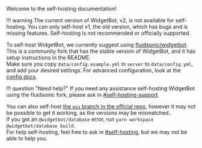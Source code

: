 Welcome to the self-hosting documentation!

!!! warning
    The current version of WidgetBot, v2, is not available for self-hosting. You can only self-host v1, the old version, which has bugs and is missing features. Self-hosting is not recommended or officially supported.

To self-host WidgetBot, we currently suggest using [fluidsonic/widgetbot](https://github.com/fluidsonic/widgetbot).  
This is a community fork that has the stable version of WidgetBot, and it has setup instructions in the README.  
Make sure you copy `data/config.example.yml` in `server` to `data/config.yml`, and add your desired settings. For advanced configuration, look at the [config docs](config).

!!! question "Need help?"
    If you need any assistance self-hosting WidgetBot using the fluidsonic fork, please ask in [#self-hosting-support](https://discord.gg/c9ufcps).

You can also self-host [the `oss` branch in the official repo](https://github.com/widgetbot-io/embed/tree/oss), however it may not be possible to get it working, as the versions may be mismatched..  
If you get an `@widgetbot/database` error, run `yarn workspace @widgetbot/database build`.  
For help self-hosting, feel free to ask in [#self-hosting](https://discord.gg/c9ufcps), but we may not be able to help you.
